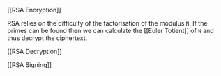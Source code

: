 [[RSA Encryption]]

RSA relies on the difficulty of the factorisation of the modulus `N`. If the primes can be found then we can calculate the [[Euler Totient]] of `N` and thus decrypt the ciphertext.

[[RSA Decryption]]

[[RSA Signing]]